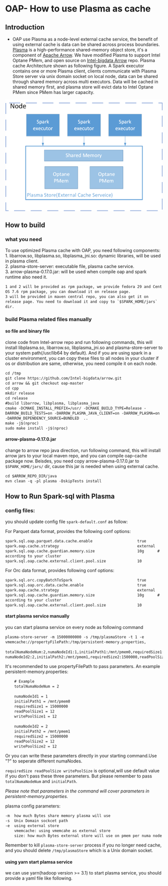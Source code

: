 # OAP- How to use Plasma as cache
## Introduction
- OAP use Plasma as a node-level external cache service, the benefit of using external cache is data can be shared across process boundaries. [Plasma](http://arrow.apache.org/blog/2017/08/08/plasma-in-memory-object-store/) is a high-performance shared-memory object store, it's a component of [Apache Arrow](https://github.com/apache/arrow). We have modified Plasma to support Intel Optane PMem, and open source on [Intel-bigdata Arrow](https://github.com/Intel-bigdata/arrow/tree/oap-master) repo. Plasma cache Architecture shown as following figure. A Spark executor contains one or more Plasma client, clients communicate with Plasma Store server via unix domain socket on local node, data can be shared through shared memory across multi executors. Data will be cached in shared memory first, and plasma store will evict data to Intel Optane PMem since PMem has larger capacity.   
 
![Plasma_Architecture](./image/plasma.png)


## How to build
### what you need 
To use optimized Plasma cache with OAP, you need following components:  
    1. libarrow.so, libplasma.so, libplasma_jni.so: dynamic libraries, will be used in plasma client.   
    2. plasma-store-server: executable file, plasma cache service.  
    3. arrow-plasma-0.17.0.jar: will be used when compile oap and spark runtime also need it. 
    
    1 and 2 will be provided as rpm package, we provide fedora 29 and Cent OS 7.6 rpm package, you can download it on release page.
    3 will be provided in maven central repo, you can also get it on release page. You need to download it and copy to `$SPARK_HOME/jars` dir.

   
### build Plasma related files manually
#### so file and binary file  
  clone code from Intel-arrow repo and run following commands, this will install libplasma.so, libarrow.so, libplasma_jni.so and plasma-store-server to your system path(/usr/lib64 by default). And if you are using spark in a cluster environment, you can copy these files to all nodes in your cluster if os or distribution are same, otherwise, you need compile it on each node.
  
```
cd /tmp
git clone https://github.com/Intel-bigdata/arrow.git
cd arrow && git checkout oap-master
cd cpp
mkdir release
cd release
#build libarrow, libplasma, libplasma_java
cmake -DCMAKE_INSTALL_PREFIX=/usr/ -DCMAKE_BUILD_TYPE=Release -DARROW_BUILD_TESTS=on -DARROW_PLASMA_JAVA_CLIENT=on -DARROW_PLASMA=on -DARROW_DEPENDENCY_SOURCE=BUNDLED  ..
make -j$(nproc)
sudo make install -j$(nproc)
```

#### arrow-plasma-0.17.0.jar  
   change to arrow repo java direction, run following command, this will install arrow jars to your local maven repo, and you can compile oap-cache package now. Beisdes, you need copy arrow-plasma-0.17.0.jar to `$SPARK_HOME/jars/` dir, cause this jar is needed when using external cache.
   
```
cd $ARROW_REPO_DIR/java
mvn clean -q -pl plasma -DskipTests install
```

## How to Run Spark-sql with Plasma

### config files:
you should update config file `spark-default.conf` as follow:

For Parquet data format, provides the following conf options:

```
spark.sql.oap.parquet.data.cache.enable                    true 
spark.oap.cache.strategy                                   external
spark.sql.oap.cache.guardian.memory.size                   10g      # according to your cluster
spark.sql.oap.cache.external.client.pool.size              10
```

For Orc data format, provides following conf options:

```
spark.sql.orc.copyBatchToSpark                             true 
spark.sql.oap.orc.data.cache.enable                        true 
spark.oap.cache.strategy                                   external 
spark.sql.oap.cache.guardian.memory.size                   10g      # according to your cluster
spark.sql.oap.cache.external.client.pool.size              10
```


#### start plasma service manually
 you can start plasma service on every node as following command
```
plasma-store-server -m 15000000000 -s /tmp/plasmaStore -t 1 -e vmemcache://propertyFilePath:/tmp/persistent-memory.properties,
                                                               totalNumaNodeNum:2,numaNodeId1:1,initialPath1:/mnt/pmem0,requiredSize1:15000000,readPoolSize1:12,writePoolSize1:12?numaNodeId2:2,initialPath2:/mnt/pmem1,requiredSize2:1500000,readPoolSize2:12,writePoolSize2:12
```    
It's recommended to use propertyFilePath to pass parameters.
An example persistent-memory.properties:

```
    # Example
    totalNumaNodeNum = 2
    
    numaNodeId1 = 1
    initialPath1 = /mnt/pmem0
    requiredSize1 = 15000000
    readPoolSize1 = 12 
    writePoolSize1 = 12
    
    numaNodeId2 = 2
    initialPath2 = /mnt/pmem1
    requiredSize2 = 15000000
    readPoolSize2 = 12 
    writePoolSize2 = 12
```
Or you can write these parameters directly in your starting command.Use "?" to seperate different numaNodes.

```requiredSize readPoolSize writePoolSize``` is optional,will use default value if you don't pass these three parameters.
But please remember to pass ```totalNumaNodeNum``` and ```initialPath```.

*Please note that parameters in the command will cover parameters in persistent-memory.properties.*

 plasma config parameters:  
 
```
-m  how much Bytes share memory plasma will use
-s  Unix Domain sockcet path
-e  using external store
    vmemcache: using vmemcahe as external store
    size: how much Bytes external store will use on pmem per numa node
```
 Remember to kill `plasma-store-server` process if you no longer need cache, and you should delete `/tmp/plasmaStore` which is a Unix domain socket.  

#### using yarn start plamsa service
 we can use yarn(hadoop version >= 3.1) to start plasma service, you should provide a yaml file like following.

 
  
  
  